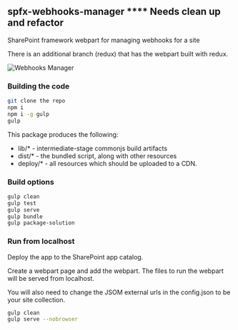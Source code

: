## spfx-webhooks-manager **** Needs clean up and refactor

SharePoint framework webpart for managing webhooks for a site

There is an additional branch (redux) that has the webpart built with redux.

![Webhooks Manager](./demo.gif)

### Building the code

```bash
git clone the repo
npm i
npm i -g gulp
gulp
```

This package produces the following:

* lib/* - intermediate-stage commonjs build artifacts
* dist/* - the bundled script, along with other resources
* deploy/* - all resources which should be uploaded to a CDN.

### Build options

```bash
gulp clean
gulp test
gulp serve
gulp bundle
gulp package-solution
```

### Run from localhost

Deploy the app to the SharePoint app catalog.

Create a webpart page and add the webpart. The files to run the webpart will be served from localhost.

You will also need to change the JSOM external urls in the config.json to be your site collection.

```bash
gulp clean
gulp serve --nobrowser
```

